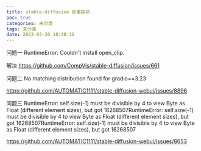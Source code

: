 ```yaml
---
title: stable-diffusion 部署踩坑
poc: true
categories: 未分类
tags: 未分类
date: 2023-03-30 18:48:38
---
```


问题一 RuntimeError: Couldn't install open_clip.

解决 https://github.com/CompVis/stable-diffusion/issues/661

问题二 No matching distribution found for gradio==3.23

https://github.com/AUTOMATIC1111/stable-diffusion-webui/issues/8896



问题三 RuntimeError: self.size(-1) must be divisible by 4 to view Byte as Float (different element sizes), but got 16268507RuntimeError: self.size(-1) must be divisible by 4 to view Byte as Float (different element sizes), but got 16268507RuntimeError: self.size(-1) must be divisible by 4 to view Byte as Float (different element sizes), but got 16268507

https://github.com/AUTOMATIC1111/stable-diffusion-webui/issues/8653